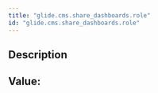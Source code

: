 ```yaml
---
title: "glide.cms.share_dashboards.role"
id: "glide.cms.share_dashboards.role"
---
```

## Description



## Value: 
```

```